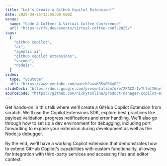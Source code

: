 ```yaml
---
title: "Let's Create a GitHub Copilot Extension!"
date: 2025-04-25T13:55:00.000Z
venue:
  name: "Code & Coffee: A Virtual Coffee Conference"
  url: "https://cfe.dev/events/virtual-coffee-conf-2025/"
tags:
  [
    "github copilot",
    "ai",
    "agentic ai",
    "github copilot extensions",
    "vscode",
    "nodejs",
  ]
video:
  type: "youtube"
  url: "https://www.youtube.com/watch?v=vKB5yP6XyDE"
slideDeck: "https://docs.google.com/presentation/d/e/2PACX-1vTh7mtIHnvtsr2YNS1-v2wNA7zIcrtdab3oNnsfG9DJWuS3VWvjdL3L1OSVwfTTvlmGikeczXQOop5l/pub?start=false&loop=false&delayms=5000"
sourceCode: "https://github.com/nickytonline/product-manager-copilot-extension"
---
```


Get hands-on in this talk where we'll create a GitHub Copilot Extension from scratch. We'll use the Copilot Extensions SDK, explore best practices like payload validation, progress notifications and error handling. We'll also go through how to set up a dev environment for debugging, including port forwarding to expose your extension during development as well as the Node.js debugger.

By the end, we'll have a working Copilot extension that demonstrates how to extend GitHub Copilot's capabilities with custom functionality, allowing for integration with third-party services and accessing files and editor context.

